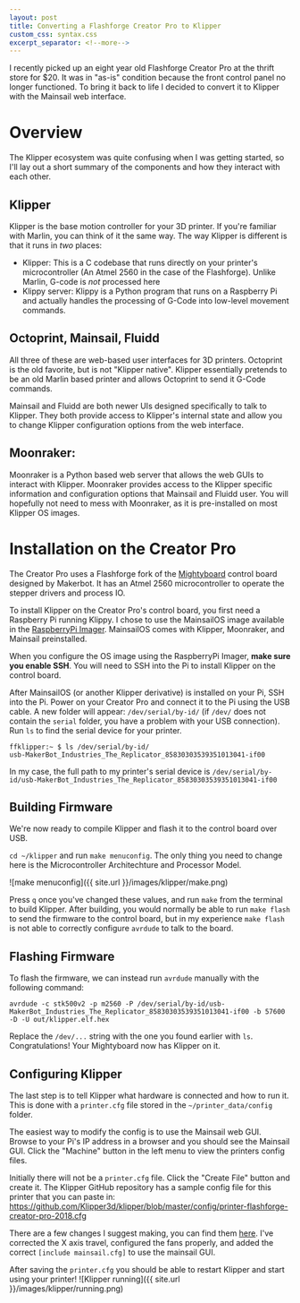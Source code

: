 ```yaml
---
layout: post
title: Converting a Flashforge Creator Pro to Klipper
custom_css: syntax.css
excerpt_separator: <!--more-->
---
```

I recently picked up an eight year old Flashforge Creator Pro at the thrift store for $20. It was in "as-is" condition because the front control panel no longer functioned. To bring it back to life I decided to convert it to Klipper with the Mainsail web interface.
<!--more-->
Overview
========
The Klipper ecosystem was quite confusing when I was getting started, so I'll lay out a short summary of the components and how they interact with each other.

Klipper
-------
Klipper is the base motion controller for your 3D printer. If you're familiar with Marlin, you can think of it the same way. The way Klipper is different is that it runs in *two* places: 

* Klipper: This is a C codebase that runs directly on your printer's microcontroller (An Atmel 2560 in the case of the Flashforge). Unlike Marlin, G-code is *not* processed here
* Klippy server: Klippy is a Python program that runs on a Raspberry Pi and actually handles the processing of G-Code into low-level movement commands. 

Octoprint, Mainsail, Fluidd
---------------------------
All three of these are web-based user interfaces for 3D printers. Octoprint is the old favorite, but is not "Klipper native". Klipper essentially pretends to be an old Marlin based printer and allows Octoprint to send it G-Code commands. 

Mainsail and Fluidd are both newer UIs designed specifically to talk to Klipper. They both provide access to Klipper's internal state and allow you to change Klipper configuration options from the web interface. 

Moonraker:
----------
Moonraker is a Python based web server that allows the web GUIs to interact with Klipper. Moonraker provides access to the Klipper specific information and configuration options that Mainsail and Fluidd user. You will hopefully not need to mess with Moonraker, as it is pre-installed on most Klipper OS images.

Installation on the Creator Pro
===============================
The Creator Pro uses a Flashforge fork of the [Mightyboard](https://www.geeetech.com/wiki/index.php/Mighty_Board) control board designed by Makerbot. It has an Atmel 2560 microcontroller to operate the stepper drivers and process IO.

To install Klipper on the Creator Pro's control board, you first need a Raspberry Pi running Klippy. I chose to use the MainsailOS image available in the [RaspberryPi Imager](https://www.raspberrypi.com/software/). MainsailOS comes with Klipper, Moonraker, and Mainsail preinstalled.

When you configure the OS image using the RaspberryPi Imager, **make sure you enable SSH**. You will need to SSH into the Pi to install Klipper on the control board.

After MainsailOS (or another Klipper derivative) is installed on your Pi, SSH into the Pi. Power on your Creator Pro and connect it to the Pi using the USB cable. A new folder will appear: `/dev/serial/by-id/` (if `/dev/` does not contain the `serial` folder, you have a problem with your USB connection). Run `ls` to find the serial device for your printer.

```
ffklipper:~ $ ls /dev/serial/by-id/
usb-MakerBot_Industries_The_Replicator_85830303539351013041-if00
```

In my case, the full path to my printer's serial device is `/dev/serial/by-id/usb-MakerBot_Industries_The_Replicator_85830303539351013041-if00`

Building Firmware
-----------------
We're now ready to compile Klipper and flash it to the control board over USB.

`cd ~/klipper` and run `make menuconfig`. The only thing you need to change here is the Microcontroller Architechture and Processor Model.

![make menuconfig]({{ site.url }}/images/klipper/make.png)

Press `q` once you've changed these values, and run `make` from the terminal to build Klipper. After building, you would normally be able to run `make flash` to send the firmware to the control board, but in my experience `make flash` is not able to correctly configure `avrdude` to talk to the board.

Flashing Firmware
-----------------

To flash the firmware, we can instead run `avrdude` manually with the following command:

```
avrdude -c stk500v2 -p m2560 -P /dev/serial/by-id/usb-MakerBot_Industries_The_Replicator_85830303539351013041-if00 -b 57600 -D -U out/klipper.elf.hex
```
Replace the `/dev/...` string with the one you found earlier with `ls`. Congratulations! Your Mightyboard now has Klipper on it.

Configuring Klipper
-------------------
The last step is to tell Klipper what hardware is connected and how to run it. This is done with a `printer.cfg` file stored in the `~/printer_data/config` folder.

The easiest way to modify the config is to use the Mainsail web GUI. Browse to your Pi's IP address in a browser and you should see the Mainsail GUI. Click the "Machine" button in the left menu to view the printers config files.

Initially there will not be a `printer.cfg` file. Click the "Create File" button and create it. The Klipper GitHub repository has a sample config file for this printer that you can paste in: https://github.com/Klipper3d/klipper/blob/master/config/printer-flashforge-creator-pro-2018.cfg

There are a few changes I suggest making, you can find them [here](https://gist.github.com/pddenhar/0b1b6550b52b352125b13757393988ff). I've corrected the X axis travel, configured the fans properly, and added the correct `[include mainsail.cfg]` to use the mainsail GUI.

After saving the `printer.cfg` you should be able to restart Klipper and start using your printer!
![Klipper running]({{ site.url }}/images/klipper/running.png)

